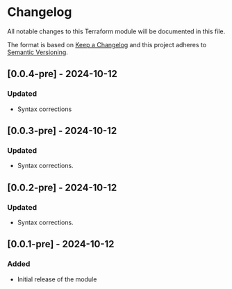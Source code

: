 # Changelog

All notable changes to this Terraform module will be documented in this file.

The format is based on [Keep a Changelog](https://keepachangelog.com/en/1.0.0/) and this project adheres to [Semantic Versioning](https://semver.org/spec/v2.0.0.html).

## [0.0.4-pre] - 2024-10-12

### Updated
- Syntax corrections

## [0.0.3-pre] - 2024-10-12

### Updated
- Syntax corrections.

## [0.0.2-pre] - 2024-10-12

### Updated
- Syntax corrections.

## [0.0.1-pre] - 2024-10-12

### Added
- Initial release of the module